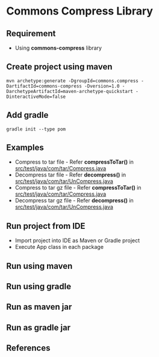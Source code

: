 # Commons Compress Library

## Requirement
* Using **commons-compress** library

## Create project using maven
```
mvn archetype:generate -DgroupId=commons.compress -DartifactId=commons-compress -Dversion=1.0 -DarchetypeArtifactId=maven-archetype-quickstart -DinteractiveMode=false
```

## Add gradle
```
gradle init --type pom
```

## Examples
* Compress to tar file - Refer **compressToTar()** in [src/test/java/com/tar/Compress.java](src/test/java/com/tar/Compress.java)
* Decompress tar file - Refer **decompress()** in [src/test/java/com/tar/UnCompress.java](src/test/java/com/tar/UnCompress.java)
* Compress to tar gz file - Refer **compressToTar()** in [src/test/java/com/tar/Compress.java](src/test/java/com/tar/gz/Compress.java)
* Decompress tar gz file - Refer **decompress()** in [src/test/java/com/tar/UnCompress.java](src/test/java/com/tar/gz/UnCompress.java)

## Run project from IDE
* Import project into IDE as Maven or Gradle project
* Execute App class in each package

## Run using maven

## Run using gradle

## Run as maven jar

## Run as gradle jar

## References